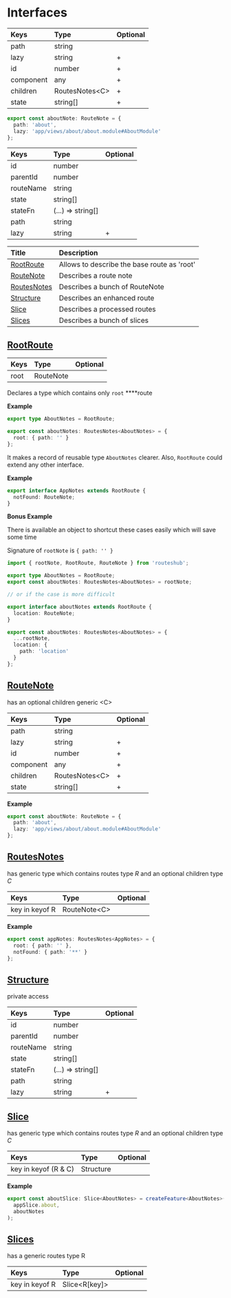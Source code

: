 # Interfaces

| Keys | Type | Optional |
| :--- | :--- | :--- |
| path | string |  |
| lazy | string | + |
| id | number | + |
| component | any | + |
| children | RoutesNotes&lt;C&gt; | + |
| state | string\[\] | + |

```typescript
export const aboutNote: RouteNote = {
  path: 'about',
  lazy: 'app/views/about/about.module#AboutModule'
};
```

| Keys | Type | Optional |
| :--- | :--- | :--- |
| id | number |  |
| parentId | number |  |
| routeName | string |  |
| state | string\[\] |  |
| stateFn | \(...\) =&gt; string\[\] |  |
| path | string |  |
| lazy | string | + |

| Title | Description |
| :--- | :--- |
| [RootRoute](interfaces.md#rootroute) | Allows to describe the base route as 'root' |
| [RouteNote](interfaces.md#routenote) | Describes a route note |
| [RoutesNotes](interfaces.md#routesnotes) | Describes a bunch of RouteNote |
| [Structure](interfaces.md#structure) | Describes an enhanced route |
| [Slice](interfaces.md#slice) | Describes a processed routes |
| [Slices](interfaces.md#slices) | Describes a bunch of slices |

## [RootRoute](interfaces.md#rootroute)

| Keys | Type | Optional |
| :--- | :--- | :--- |
| root | RouteNote |  |

Declares a type which contains only `root` \*\*\*\*route

**Example**

```typescript
export type AboutNotes = RootRoute;

export const aboutNotes: RoutesNotes<AboutNotes> = {
  root: { path: '' }
};
```

 It makes a record of reusable type `AboutNotes` clearer. Also, `RootRoute` could extend any other interface.

**Example**

```typescript
export interface AppNotes extends RootRoute {
  notFound: RouteNote;
}
```

**Bonus Example**

There is available an object to shortcut these cases easily which will save some time

Signature of `rootNote` is `{ path: '' }`

```typescript
import { rootNote, RootRoute, RouteNote } from 'routeshub';

export type AboutNotes = RootRoute;
export const aboutNotes: RoutesNotes<AboutNotes> = rootNote;

// or if the case is more difficult

export interface aboutNotes extends RootRoute {
  location: RouteNote;
}

export const aboutNotes: RoutesNotes<AboutNotes> = {
  ...rootNote,
  location: {
    path: 'location'
  }
};
```

##  [RouteNote](interfaces.md#routenote)

has an optional children generic &lt;C&gt;

| Keys | Type | Optional |
| :--- | :--- | :--- |
| path | string |  |
| lazy | string | + |
| id | number | + |
| component | any | + |
| children | RoutesNotes&lt;C&gt; | + |
| state | string\[\] | + |

**Example**

```typescript
export const aboutNote: RouteNote = {
  path: 'about',
  lazy: 'app/views/about/about.module#AboutModule'
};
```

##  [RoutesNotes](interfaces.md#routesnotes)

has generic type which contains routes type _R_ and an optional children type _C_

| Keys | Type | Optional |
| :--- | :--- | :--- |
| key in keyof R | RouteNote&lt;C&gt; |  |

**Example**

```typescript
export const appNotes: RoutesNotes<AppNotes> = {
  root: { path: '' },
  notFound: { path: '**' }
};
```

## [Structure ](interfaces.md#structure)

private access

| Keys | Type | Optional |
| :--- | :--- | :--- |
| id | number |  |
| parentId | number |  |
| routeName | string |  |
| state | string\[\] |  |
| stateFn | \(...\) =&gt; string\[\] |  |
| path | string |  |
| lazy | string | + |

## [Slice](interfaces.md#slice)

has generic type which contains routes type _R_ and an optional children type _C_

| Keys | Type | Optional |
| :--- | :--- | :--- |
| key in keyof \(R & C\) | Structure |  |

**Example**

```typescript
export const aboutSlice: Slice<AboutNotes> = createFeature<AboutNotes>(
  appSlice.about,
  aboutNotes
);
```

##  [Slices](interfaces.md#slices)

has a generic routes type R

| Keys | Type | Optional |
| :--- | :--- | :--- |
| key in keyof R | Slice&lt;R\[key\]&gt; |  |

